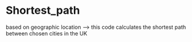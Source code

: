 # Shortest_path
based on geographic location --> this code calculates the shortest path between chosen cities in the UK 
